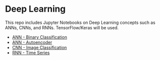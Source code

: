 # Deep Learning
This repo includes Jupyter Notebooks on Deep Learning concepts such as ANNs, CNNs, and RNNs. TensorFlow/Keras will be used.
* [ANN - Binary Classification](https://github.com/richardkang96/Kaggle/blob/main/heart.ipynb)
* [ANN - Autoencoder](https://github.com/richardkang96/DeepLearning/blob/main/autoencoder.ipynb)
* [CNN - Image Classification](https://github.com/richardkang96/DeepLearning/blob/main/CNN.ipynb)
* [RNN - Time Series](https://github.com/richardkang96/DeepLearning/blob/main/RNN.ipynb)
